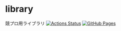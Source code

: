 # library
競プロ用ライブラリ
[![Actions Status](https://github.com/daris755/tmp/workflows/verify/badge.svg)](https://github.com/daris755/tmp/actions)
[![GitHub Pages](https://img.shields.io/static/v1?label=GitHub+Pages&message=+&color=brightgreen&logo=github)](https://daris755.github.io/tmp/)
